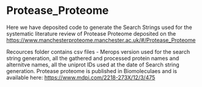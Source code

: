 # Protease_Proteome



Here we have deposited code to generate the Search Strings used for the systematic literature review of Protease Proteome deposited on the https://www.manchesterproteome.manchester.ac.uk/#/Protease_Proteome 

Recources folder contains csv files - Merops version used for the search string generation, all the gathered and processed protein names and alternitve names, all the uniprot IDs used at the date of Search string generation.
Protease proteome is published in Biomoleculaes and is available here: https://www.mdpi.com/2218-273X/12/3/475